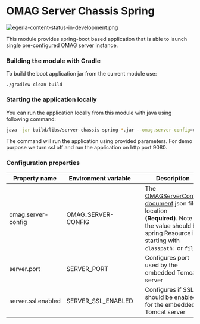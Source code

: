<!-- SPDX-License-Identifier: CC-BY-4.0 -->
<!-- Copyright Contributors to the ODPi Egeria project. -->

# OMAG Server Chassis Spring

![egeria-content-status-in-development.png](..%2F..%2F..%2Fimages%2Fegeria-content-status-in-development.png)

This module provides spring-boot based application that is able to launch single pre-configured OMAG server instance.

### Building the module with Gradle

To build the boot application jar from the current module use:

`./gradlew clean build`

### Starting the application locally

You can run the application locally from this module with java using following command:

```bash
java -jar build/libs/server-chassis-spring-*.jar --omag.server-config=classpath:samples/metadata-repository-server.json --server.port=9080 --server.ssl.enabled=false
```

The command will run the application using provided parameters. For demo purpose we turn ssl off and run the application on http port 9080.

### Configuration properties

| Property name      | Environment variable |     | Description                                                                                                                                                                                                         |
|--------------------|----------------------|:----|---------------------------------------------------------------------------------------------------------------------------------------------------------------------------------------------------------------------|
| omag.server-config | OMAG_SERVER-CONFIG   |     | The [OMAGServerConfig document](https://egeria-project.org/concepts/configuration-document/) json file location **(Required)**. Note the value should be spring Resource i.e. starting with `classpath:` or `file:` |
| server.port        | SERVER_PORT          |     | Configures port used by the embedded Tomcat server                                                                                                                                                                  |
| server.ssl.enabled | SERVER_SSL_ENABLED   |     | Configures if SSL should be enabled for the embedded Tomcat server                                                                                                                                                  |